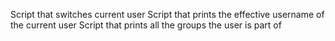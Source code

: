 Script that switches current user
Script that prints the effective username of the current user
Script that prints all the groups the user is part of 
